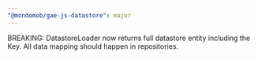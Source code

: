 ```yaml
---
"@mondomob/gae-js-datastore": major
---
```


BREAKING: DatastoreLoader now returns full datastore entity including the Key. All data mapping should happen in repositories.
